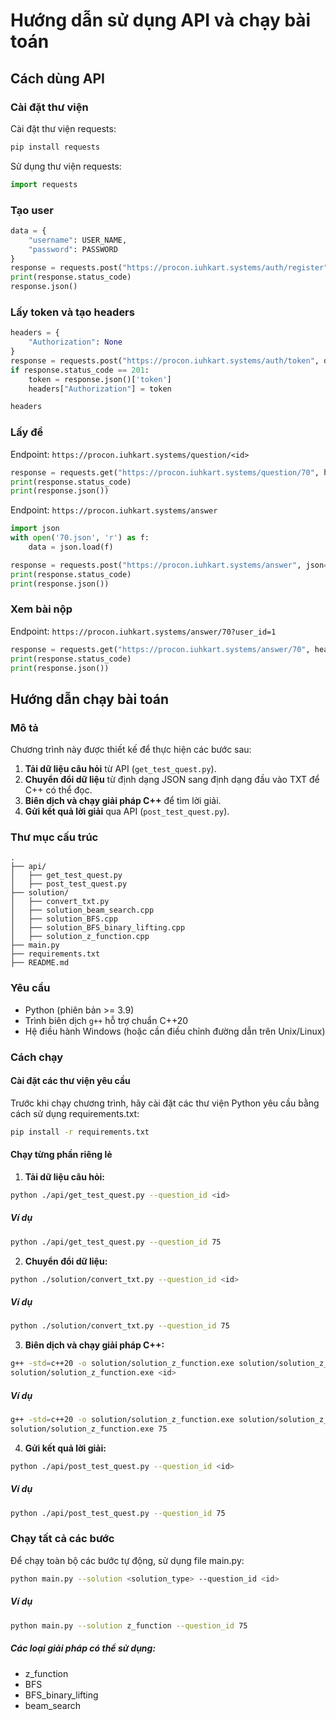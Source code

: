 # Hướng dẫn sử dụng API và chạy bài toán

## Cách dùng API

### Cài đặt thư viện

Cài đặt thư viện requests:

```bash
pip install requests
```

Sử dụng thư viện requests:

```python
import requests
```

### Tạo user

```python
data = {
    "username": USER_NAME,
    "password": PASSWORD
}
response = requests.post("https://procon.iuhkart.systems/auth/register", json=data)
print(response.status_code)
response.json()
```

### Lấy token và tạo headers

```python
headers = {
    "Authorization": None
}
response = requests.post("https://procon.iuhkart.systems/auth/token", data=data)
if response.status_code == 201:
    token = response.json()['token']
    headers["Authorization"] = token

headers
```

### Lấy đề

Endpoint: `https://procon.iuhkart.systems/question/<id>`

```python
response = requests.get("https://procon.iuhkart.systems/question/70", headers=headers)
print(response.status_code)
print(response.json())
```

Endpoint: `https://procon.iuhkart.systems/answer`

```python
import json
with open('70.json', 'r') as f:
    data = json.load(f)

response = requests.post("https://procon.iuhkart.systems/answer", json=data, headers=headers)
print(response.status_code)
print(response.json())
```

### Xem bài nộp

Endpoint: `https://procon.iuhkart.systems/answer/70?user_id=1`

```python
response = requests.get("https://procon.iuhkart.systems/answer/70", headers=headers)
print(response.status_code)
print(response.json())
```

## Hướng dẫn chạy bài toán

### Mô tả

Chương trình này được thiết kế để thực hiện các bước sau:
1. **Tải dữ liệu câu hỏi** từ API (`get_test_quest.py`).
2. **Chuyển đổi dữ liệu** từ định dạng JSON sang định dạng đầu vào TXT để C++ có thể đọc.
3. **Biên dịch và chạy giải pháp C++** để tìm lời giải.
4. **Gửi kết quả lời giải** qua API (`post_test_quest.py`).

### Thư mục cấu trúc

```plaintext
.
├── api/
│   ├── get_test_quest.py      
│   ├── post_test_quest.py     
├── solution/
│   ├── convert_txt.py         
│   ├── solution_beam_search.cpp
│   ├── solution_BFS.cpp  
│   ├── solution_BFS_binary_lifting.cpp
│   ├── solution_z_function.cpp
├── main.py          
├── requirements.txt       
├── README.md           
```

### Yêu cầu
- Python (phiên bản >= 3.9)
- Trình biên dịch `g++` hỗ trợ chuẩn C++20
- Hệ điều hành Windows (hoặc cần điều chỉnh đường dẫn trên Unix/Linux)

### Cách chạy

#### Cài đặt các thư viện yêu cầu

Trước khi chạy chương trình, hãy cài đặt các thư viện Python yêu cầu bằng cách sử dụng requirements.txt:

```bash
pip install -r requirements.txt
```

#### Chạy từng phần riêng lẻ

1. **Tải dữ liệu câu hỏi:**

```bash
python ./api/get_test_quest.py --question_id <id>
```
##### Ví dụ

```bash
python ./api/get_test_quest.py --question_id 75
```

2. **Chuyển đổi dữ liệu:**

```bash
python ./solution/convert_txt.py --question_id <id>
```
##### Ví dụ

```bash
python ./solution/convert_txt.py --question_id 75
```

3. **Biên dịch và chạy giải pháp C++:**

```bash
g++ -std=c++20 -o solution/solution_z_function.exe solution/solution_z_function.cpp
solution/solution_z_function.exe <id>
```
##### Ví dụ

```bash
g++ -std=c++20 -o solution/solution_z_function.exe solution/solution_z_function.cpp
solution/solution_z_function.exe 75
```

4. **Gửi kết quả lời giải:**

```bash
python ./api/post_test_quest.py --question_id <id>
```
##### Ví dụ

```bash
python ./api/post_test_quest.py --question_id 75
```

### Chạy tất cả các bước

Để chạy toàn bộ các bước tự động, sử dụng file main.py:

```bash
python main.py --solution <solution_type> --question_id <id>
```
##### Ví dụ

```bash
python main.py --solution z_function --question_id 75
```

##### Các loại giải pháp có thể sử dụng:
- z_function
- BFS
- BFS_binary_lifting
- beam_search


